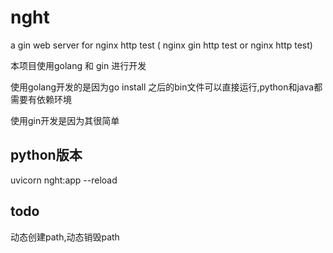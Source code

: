 # nght
a gin web server for nginx http test ( nginx gin http test  or nginx http test)


本项目使用golang 和 gin 进行开发

使用golang开发的是因为go install 之后的bin文件可以直接运行,python和java都需要有依赖环境

使用gin开发是因为其很简单


## python版本

uvicorn nght:app --reload


## todo

动态创建path,动态销毁path 